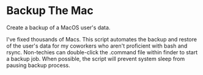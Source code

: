 # Backup The Mac

Create a backup of a MacOS user's data.

I've fixed thousands of Macs.  This script automates the backup and restore
of the user's data for my coworkers who aren't proficient with bash and
rsync.  Non-techies can double-click the .command file within finder to
start a backup job. When possible, the script will prevent system sleep
from pausing backup process.
